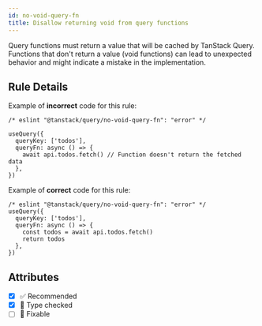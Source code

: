 ```yaml
---
id: no-void-query-fn
title: Disallow returning void from query functions
---
```


Query functions must return a value that will be cached by TanStack Query. Functions that don't return a value (void functions) can lead to unexpected behavior and might indicate a mistake in the implementation.

## Rule Details

Example of **incorrect** code for this rule:

```tsx
/* eslint "@tanstack/query/no-void-query-fn": "error" */

useQuery({
  queryKey: ['todos'],
  queryFn: async () => {
    await api.todos.fetch() // Function doesn't return the fetched data
  },
})
```

Example of **correct** code for this rule:

```tsx
/* eslint "@tanstack/query/no-void-query-fn": "error" */
useQuery({
  queryKey: ['todos'],
  queryFn: async () => {
    const todos = await api.todos.fetch()
    return todos
  },
})
```

## Attributes

- [x] ✅ Recommended
- [x] 💭 Type checked
- [ ] 🔧 Fixable
